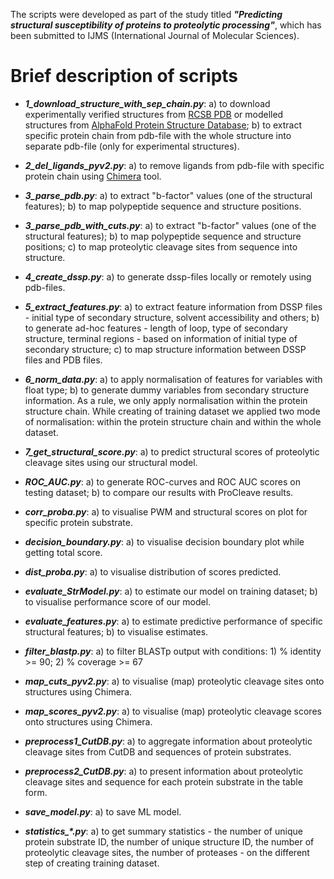 The scripts were developed as part of the study titled ***"Predicting structural susceptibility of proteins to proteolytic processing"***, which has been submitted to IJMS (International Journal of Molecular Sciences).

# Brief description of scripts

- ***1_download_structure_with_sep_chain.py***: a) to download experimentally verified structures from [RCSB PDB](https://www.rcsb.org/) or modelled structures from [AlphaFold Protein Structure Database](https://alphafold.ebi.ac.uk/); b) to extract specific protein chain from pdb-file with the whole structure into separate pdb-file (only for experimental structures).

- ***2_del_ligands_pyv2.py***: a) to remove ligands from pdb-file with specific protein chain using [Chimera](http://www.cgl.ucsf.edu/chimera) tool.

- ***3_parse_pdb.py***: a) to extract "b-factor" values (one of the structural features); b) to map polypeptide sequence and structure positions.

- ***3_parse_pdb_with_cuts.py***: a) to extract "b-factor" values (one of the structural features); b) to map polypeptide sequence and structure positions; c) to map proteolytic cleavage sites from sequence into structure.

- ***4_create_dssp.py***: a) to generate dssp-files locally or remotely using pdb-files. 

- ***5_extract_features.py***: a) to extract feature information from DSSP files - initial type of secondary structure, solvent accessibility and others; b) to generate ad-hoc features - length of loop, type of secondary structure, terminal regions - based on information of initial type of secondary structure; c) to map structure information between DSSP files and PDB files.

- ***6_norm_data.py***: a) to apply normalisation of features for variables with float type; b) to generate dummy variables from secondary structure information. As a rule, we only apply normalisation within the protein structure chain. While creating of training dataset we applied two mode of normalisation: within the protein structure chain and within the whole dataset. 

- ***7_get_structural_score.py***: a) to predict structural scores of proteolytic cleavage sites using our structural model.

- ***ROC_AUC.py***: a) to generate ROC-curves and ROC AUC scores on testing dataset; b) to compare our results with ProCleave results.

- ***corr_proba.py***: a) to visualise PWM and structural scores on plot for specific protein substrate.

- ***decision_boundary.py***: a) to visualise decision boundary plot while getting total score.  

- ***dist_proba.py***: a) to visualise distribution of scores predicted.

- ***evaluate_StrModel.py***: a) to estimate our model on training dataset; b) to visualise performance score of our model.

- ***evaluate_features.py***: a) to estimate predictive performance of specific structural features; b) to visualise estimates.

- ***filter_blastp.py***: a) to filter BLASTp output with conditions: 1) % identity >= 90; 2) % coverage >= 67  

- ***map_cuts_pyv2.py***: a) to visualise (map) proteolytic cleavage sites onto structures using Chimera.  

- ***map_scores_pyv2.py***: a) to visualise (map) proteolytic cleavage scores onto structures using Chimera.

- ***preprocess1_CutDB.py***: a) to aggregate information about proteolytic cleavage sites from CutDB and sequences of protein substrates.

- ***preprocess2_CutDB.py***: a) to present information about proteolytic cleavage sites and sequence for each protein substrate in the table form.

- ***save_model.py***: a) to save ML model.

- ***statistics_\*.py***: a) to get summary statistics - the number of unique protein substrate ID, the number of unique structure ID, the number of proteolytic cleavage sites, the number of proteases - on the different step of creating training dataset.
